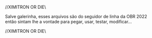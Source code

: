 //XIMITRON OR DIE\\

Salve galerinha, esses arquivos são do seguidor de linha da OBR 2022 então sintam lhe a vontade para pegar, usar, testar, modificar...


//XIMITRON OR DIE\\ 
